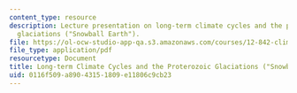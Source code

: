 ```yaml
---
content_type: resource
description: Lecture presentation on long-term climate cycles and the proterozoic
  glaciations ("Snowball Earth").
file: https://ol-ocw-studio-app-qa.s3.amazonaws.com/courses/12-842-climate-physics-and-chemistry-fall-2008/0116f509a89043151809e11806c9cb23_part1_lec5.pdf
file_type: application/pdf
resourcetype: Document
title: Long-term Climate Cycles and the Proterozoic Glaciations ("Snowball Earth")
uid: 0116f509-a890-4315-1809-e11806c9cb23
---
```

